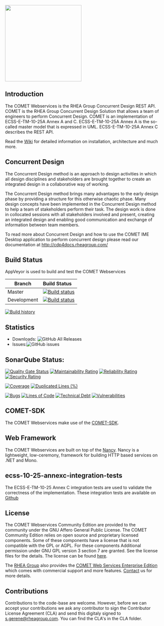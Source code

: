 <img src="https://github.com/RHEAGROUP/COMET-WebServices-Community-Edition/raw/development/COMET-Community-Edition.png" width="250">

## Introduction

The COMET Webservices is the RHEA Group Concurrent Design REST API. COMET is the RHEA Group Concurrent Design Solution that allows a team of engineers to perform Concurrent Design. COMET is an implementation of ECSS-E-TM-10-25A Annex A and C. ECSS-E-TM-10-25A Annex A is the so-called master model that is expressed in UML. ECSS-E-TM-10-25A Annex C describes the REST API. 

Read the [Wiki](https://github.com/RHEAGROUP/COMET-WebServices-Community-Edition/wiki) for detailed information on installation, architecture and much more.

## Concurrent Design

The Concurrent Design method is an approach to design activities in which all design disciplines and stakeholders are brought together to create an integrated design in a collaborative way of working.

The Concurrent Design method brings many advantages to the early design phase by providing a structure for this otherwise chaotic phase. Many design concepts have been implemented in the Concurrent Design method to help a team of stakeholders perform their task. The design work is done in collocated sessions with all stakeholders involved and present, creating an integrated design and enabling good communication and exchange of information between team members.

To read more about Concurrent Design and how to use the COMET IME Desktop application to perform concurrent design please read our documentation at http://cdp4docs.rheagroup.com/

## Build Status

AppVeyor is used to build and test the COMET Webservices

Branch | Build Status
------- | :------------
Master |  [![Build status](https://ci.appveyor.com/api/projects/status/7wmyvbgvdncq4sd9/branch/master?svg=true)](https://ci.appveyor.com/project/rheagroup/cdp4-webservices-community-edition/branch/master)
Development |  [![Build status](https://ci.appveyor.com/api/projects/status/7wmyvbgvdncq4sd9/branch/development?svg=true)](https://ci.appveyor.com/project/rheagroup/cdp4-webservices-community-edition/branch/development)

[![Build history](https://buildstats.info/appveyor/chart/rheagroup/cdp4-webservices-community-edition)](https://ci.appveyor.com/project/rheagroup/cdp4-webservices-community-edition/history)

## Statistics

  - Downloads: ![GitHub All Releases](https://img.shields.io/github/downloads/RHEAGROUP/CDP4-WebServices-Community-Edition/total.svg)
  - Issues:![GitHub issues](https://img.shields.io/github/issues/RHEAGROUP/CDP4-WebServices-Community-Edition.svg)

## SonarQube Status:
[![Quality Gate Status](https://sonarcloud.io/api/project_badges/measure?project=RHEAGROUP_CDP4-WebServices-Community-Edition&metric=alert_status)](https://sonarcloud.io/dashboard?id=RHEAGROUP_CDP4-WebServices-Community-Edition)
[![Maintainability Rating](https://sonarcloud.io/api/project_badges/measure?project=RHEAGROUP_CDP4-WebServices-Community-Edition&metric=sqale_rating)](https://sonarcloud.io/dashboard?id=RHEAGROUP_CDP4-WebServices-Community-Edition)
[![Reliability Rating](https://sonarcloud.io/api/project_badges/measure?project=RHEAGROUP_CDP4-WebServices-Community-Edition&metric=reliability_rating)](https://sonarcloud.io/dashboard?id=RHEAGROUP_CDP4-WebServices-Community-Edition)
[![Security Rating](https://sonarcloud.io/api/project_badges/measure?project=RHEAGROUP_CDP4-WebServices-Community-Edition&metric=security_rating)](https://sonarcloud.io/dashboard?id=RHEAGROUP_CDP4-WebServices-Community-Edition)

[![Coverage](https://sonarcloud.io/api/project_badges/measure?project=RHEAGROUP_CDP4-WebServices-Community-Edition&metric=coverage)](https://sonarcloud.io/dashboard?id=RHEAGROUP_CDP4-WebServices-Community-Edition)
[![Duplicated Lines (%)](https://sonarcloud.io/api/project_badges/measure?project=RHEAGROUP_CDP4-WebServices-Community-Edition&metric=duplicated_lines_density)](https://sonarcloud.io/dashboard?id=RHEAGROUP_CDP4-WebServices-Community-Edition)

[![Bugs](https://sonarcloud.io/api/project_badges/measure?project=RHEAGROUP_CDP4-WebServices-Community-Edition&metric=bugs)](https://sonarcloud.io/dashboard?id=RHEAGROUP_CDP4-WebServices-Community-Edition)
[![Lines of Code](https://sonarcloud.io/api/project_badges/measure?project=RHEAGROUP_CDP4-WebServices-Community-Edition&metric=ncloc)](https://sonarcloud.io/dashboard?id=RHEAGROUP_CDP4-WebServices-Community-Edition)
[![Technical Debt](https://sonarcloud.io/api/project_badges/measure?project=RHEAGROUP_CDP4-WebServices-Community-Edition&metric=sqale_index)](https://sonarcloud.io/dashboard?id=RHEAGROUP_CDP4-WebServices-Community-Edition)
[![Vulnerabilities](https://sonarcloud.io/api/project_badges/measure?project=RHEAGROUP_CDP4-WebServices-Community-Edition&metric=vulnerabilities)](https://sonarcloud.io/dashboard?id=RHEAGROUP_CDP4-WebServices-Community-Edition)


## COMET-SDK

The COMET Webservices make use of the [COMET-SDK](http://sdk.cdp4.org/).

## Web Framework

The COMET Webservices are built on top of the [Nancy](http://nancyfx.org/). Nancy is a lightweight, low-ceremony, framework for building HTTP based services on .NET and Mono. 

## ecss-10-25-annexc-integration-tests

The ECSS-E-TM-10-25 Annex C integration tests are used to validate the correctness of the implementation. These integration tests are available on [Github](https://github.com/RHEAGROUP/ecss-10-25-annexc-integration-tests)

## License

The COMET Webservices Community Edition are provided to the community under the GNU Affero General Public License. The COMET Community Edition relies on open source and proprietary licensed components. Some of these components have a license that is not compatible with the GPL or AGPL. For these components Additional permission under GNU GPL version 3 section 7 are granted. See the license files for the details. The license can be found [here](LICENSE).

The [RHEA Group](https://www.rheagroup.com) also provides the [COMET Web Services Enterprise Edition](https://github.com/RHEAGROUP/COMET-WebServices-Community-Edition/wiki/COMET-Web-Services-Enterprise-Edition) which comes with commercial support and more features. [Contact](https://www.rheagroup.com/contact) us for more details.

## Contributions

Contributions to the code-base are welcome. However, before we can accept your contributions we ask any contributor to sign the Contributor License Agreement (CLA) and send this digitaly signed to s.gerene@rheagroup.com. You can find the CLA's in the CLA folder.
